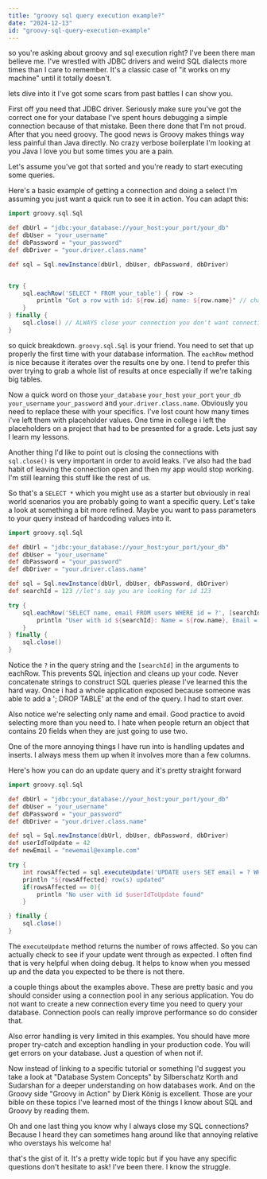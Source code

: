 ```yaml
---
title: "groovy sql query execution example?"
date: "2024-12-13"
id: "groovy-sql-query-execution-example"
---
```


 so you're asking about groovy and sql execution right? I've been there man believe me. I've wrestled with JDBC drivers and weird SQL dialects more times than I care to remember. It's a classic case of "it works on my machine" until it totally doesn't.

lets dive into it I've got some scars from past battles I can show you.

First off you need that JDBC driver. Seriously make sure you've got the correct one for your database I've spent hours debugging a simple connection because of that mistake. Been there done that I'm not proud. After that you need groovy. The good news is Groovy makes things way less painful than Java directly. No crazy verbose boilerplate I'm looking at you Java I love you but some times you are a pain.

Let's assume you've got that sorted and you're ready to start executing some queries.

Here's a basic example of getting a connection and doing a select I'm assuming you just want a quick run to see it in action. You can adapt this:

```groovy
import groovy.sql.Sql

def dbUrl = "jdbc:your_database://your_host:your_port/your_db"
def dbUser = "your_username"
def dbPassword = "your_password"
def dbDriver = "your.driver.class.name"

def sql = Sql.newInstance(dbUrl, dbUser, dbPassword, dbDriver)


try {
    sql.eachRow('SELECT * FROM your_table') { row ->
        println "Got a row with id: ${row.id} name: ${row.name}" // change this of course
    }
} finally {
    sql.close() // ALWAYS close your connection you don't want connection leaks trust me
}
```

 so quick breakdown. `groovy.sql.Sql` is your friend. You need to set that up properly the first time with your database information. The `eachRow` method is nice because it iterates over the results one by one.  I tend to prefer this over trying to grab a whole list of results at once especially if we're talking big tables.

Now a quick word on those `your_database` `your_host` `your_port` `your_db` `your_username` `your_password` and `your.driver.class.name`. Obviously you need to replace these with your specifics. I've lost count how many times i've left them with placeholder values. One time in college i left the placeholders on a project that had to be presented for a grade. Lets just say I learn my lessons.

Another thing I'd like to point out is closing the connections with `sql.close()` is very important in order to avoid leaks. I've also had the bad habit of leaving the connection open and then my app would stop working. I'm still learning this stuff like the rest of us.

So that's a `SELECT *` which you might use as a starter but obviously in real world scenarios you are probably going to want a specific query. Let's take a look at something a bit more refined. Maybe you want to pass parameters to your query instead of hardcoding values into it.

```groovy
import groovy.sql.Sql

def dbUrl = "jdbc:your_database://your_host:your_port/your_db"
def dbUser = "your_username"
def dbPassword = "your_password"
def dbDriver = "your.driver.class.name"

def sql = Sql.newInstance(dbUrl, dbUser, dbPassword, dbDriver)
def searchId = 123 //let's say you are looking for id 123

try {
    sql.eachRow('SELECT name, email FROM users WHERE id = ?', [searchId]) { row ->
        println "User with id ${searchId}: Name = ${row.name}, Email = ${row.email}"
    }
} finally {
    sql.close()
}
```

Notice the `?` in the query string and the `[searchId]` in the arguments to eachRow. This prevents SQL injection and cleans up your code. Never concatenate strings to construct SQL queries please I've learned this the hard way. Once i had a whole application exposed because someone was able to add a '; DROP TABLE' at the end of the query. I had to start over.

Also notice we're selecting only name and email. Good practice to avoid selecting more than you need to. I hate when people return an object that contains 20 fields when they are just going to use two.

One of the more annoying things I have run into is handling updates and inserts. I always mess them up when it involves more than a few columns.

Here's how you can do an update query and it's pretty straight forward

```groovy
import groovy.sql.Sql

def dbUrl = "jdbc:your_database://your_host:your_port/your_db"
def dbUser = "your_username"
def dbPassword = "your_password"
def dbDriver = "your.driver.class.name"

def sql = Sql.newInstance(dbUrl, dbUser, dbPassword, dbDriver)
def userIdToUpdate = 42
def newEmail = "newemail@example.com"

try {
    int rowsAffected = sql.executeUpdate('UPDATE users SET email = ? WHERE id = ?', [newEmail, userIdToUpdate])
    println "${rowsAffected} row(s) updated"
    if(rowsAffected == 0){
        println "No user with id $userIdToUpdate found"
    }

} finally {
    sql.close()
}
```

The `executeUpdate` method returns the number of rows affected. So you can actually check to see if your update went through as expected. I often find that is very helpful when doing debug. It helps to know when you messed up and the data you expected to be there is not there.

a couple things about the examples above. These are pretty basic and you should consider using a connection pool in any serious application. You do not want to create a new connection every time you need to query your database. Connection pools can really improve performance so do consider that.

Also error handling is very limited in this examples. You should have more proper try-catch and exception handling in your production code. You will get errors on your database. Just a question of when not if.

Now instead of linking to a specific tutorial or something I'd suggest you take a look at "Database System Concepts" by Silberschatz Korth and Sudarshan for a deeper understanding on how databases work. And on the Groovy side "Groovy in Action" by Dierk König is excellent. Those are your bible on these topics I've learned most of the things I know about SQL and Groovy by reading them.

Oh and one last thing you know why I always close my SQL connections? Because I heard they can sometimes hang around like that annoying relative who overstays his welcome ha!

that's the gist of it. It's a pretty wide topic but if you have any specific questions don't hesitate to ask! I've been there. I know the struggle.
